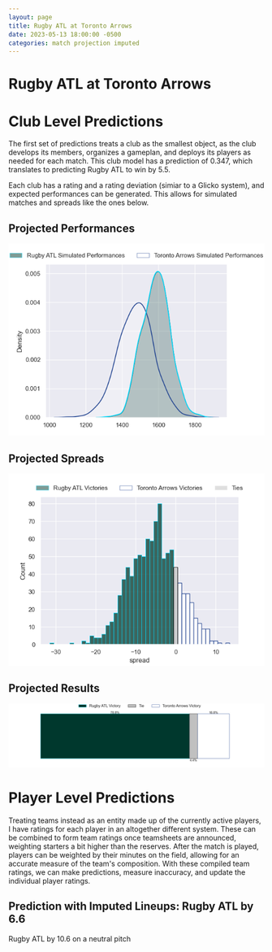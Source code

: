 ```yaml
---  
layout: page  
title: Rugby ATL at Toronto Arrows  
date: 2023-05-13 18:00:00 -0500  
categories: match projection imputed  
---
```

# Rugby ATL at Toronto Arrows

# Club Level Predictions


The first set of predictions treats a club as the smallest object, as the club develops its members, organizes a gameplan, and deploys its players as needed for each match. This club model has a prediction of 0.347, which translates to predicting Rugby ATL to win by 5.5.

Each club has a rating and a rating deviation (simiar to a Glicko system), and expected performances can be generated. This allows for simulated matches and spreads like the ones below.
## Projected Performances


![Projected Performances](plots/performances_2023-05-13-TorontoArrows-RugbyATL.png)
## Projected Spreads


![Projected Spreads](plots/spreads_2023-05-13-TorontoArrows-RugbyATL.png)
## Projected Results


![Projected Results](plots/resultbar_2023-05-13-TorontoArrows-RugbyATL.png)
# Player Level Predictions


Treating teams instead as an entity made up of the currently active players, I have ratings for each player in an altogether different system. These can be combined to form team ratings once teamsheets are announced, weighting starters a bit higher than the reserves. After the match is played, players can be weighted by their minutes on the field, allowing for an accurate measure of the team's composition. With these compiled team ratings, we can make predictions, measure inaccuracy, and update the individual player ratings.
## Prediction with Imputed Lineups: Rugby ATL by 6.6


Rugby ATL by 10.6 on a neutral pitch

